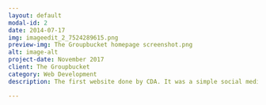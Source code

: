 ```yaml
---
layout: default
modal-id: 2
date: 2014-07-17
img: imageedit_2_7524289615.png
preview-img: The Groupbucket homepage screenshot.png
alt: image-alt
project-date: November 2017
client: The Groupbucket
category: Web Development
description: The first website done by CDA. It was a simple social media website for a young entrenuer who wanted a place where people of big groups can plan their events and trips. The Groupbucket has the capabilities of assigning tasks for your trip or event to your peers. It also has a global feed in which members can share their experiences and pictures of their events for other people to see and have an idea of where they would want to go next. Website is currently offline due to the request of the founder, this website will be entering a phase II for redevelopment within the next year. 

---
```

